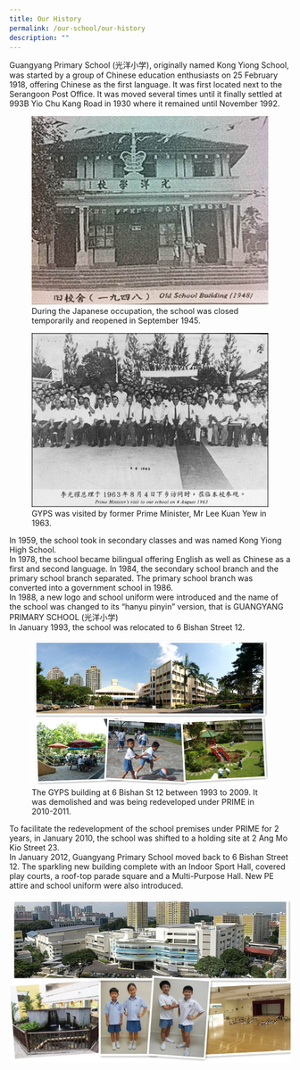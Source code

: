 ```yaml
---
title: Our History
permalink: /our-school/our-history
description: ""
---
```

Guangyang Primary School (光洋小学), originally named Kong Yiong School, was started by a group of Chinese education enthusiasts on 25 February 1918, offering Chinese as the first language. It was first located next to the Serangoon Post Office. It was moved several times until it finally settled at 993B Yio Chu Kang Road in 1930 where it remained until November 1992.

<figure>
<img src="/images/history1.jpeg">
<figcaption>During the Japanese occupation, the school was closed temporarily and reopened in September 1945.</figcaption>
</figure>

<figure>
<img src="/images/history2.jpeg">
<figcaption>GYPS was visited by former Prime Minister, Mr Lee Kuan Yew in 1963.</figcaption>
</figure>

In 1959, the school took in secondary classes and was named Kong Yiong High School.  
In 1978, the school became bilingual offering English as well as Chinese as a first and second language. In 1984, the secondary school branch and the primary school branch separated. The primary school branch was converted into a government school in 1986.  
In 1988, a new logo and school uniform were introduced and the name of the school was changed to its “hanyu pinyin” version, that is GUANGYANG PRIMARY SCHOOL (光洋小学)  
In January 1993, the school was relocated to 6 Bishan Street 12.

<figure>
<img src="/images/history3.jpeg">
<figcaption>The GYPS building at 6 Bishan St 12 between 1993 to 2009. It was demolished and was being redeveloped under PRIME in 2010-2011.</figcaption>
</figure>

To facilitate the redevelopment of the school premises under PRIME for 2 years, in January 2010, the school was shifted to a holding site at 2 Ang Mo Kio Street 23.  
In January 2012, Guangyang Primary School moved back to 6 Bishan Street 12. The sparkling new building complete with an Indoor Sport Hall, covered play courts, a roof-top parade square and a Multi-Purpose Hall. New PE attire and school uniform were also introduced.

<img src="/images/history4.jpeg">
